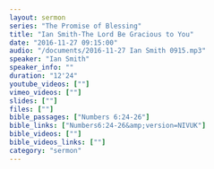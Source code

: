 ```yaml
---
layout: sermon
series: "The Promise of Blessing"
title: "Ian Smith-The Lord Be Gracious to You"
date: "2016-11-27 09:15:00"
audio: "/documents/2016-11-27 Ian Smith 0915.mp3"
speaker: "Ian Smith"
speaker_info: ""
duration: "12'24"
youtube_videos: [""]
vimeo_videos: [""]
slides: [""]
files: [""]
bible_passages: ["Numbers 6:24-26"]
bible_links: ["Numbers6:24-26&amp;version=NIVUK"]
bible_videos: [""]
bible_videos_links: [""]
category: "sermon"
---
```

